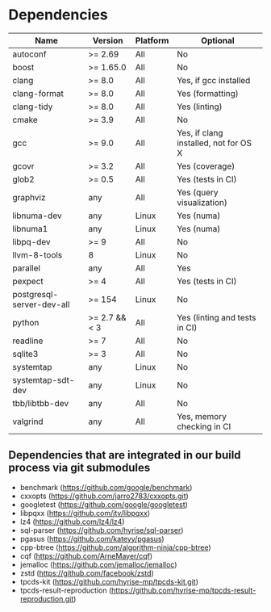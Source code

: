 # Dependencies

| Name                      | Version          | Platform |                              Optional |
| ------------------------- | ---------------- | -------- | ------------------------------------- |
| autoconf                  | >= 2.69          |    All   |                                    No |
| boost                     | >= 1.65.0        |    All   |                                    No |
| clang                     | >= 8.0           |    All   |                 Yes, if gcc installed |
| clang-format              | >= 8.0           |    All   |                      Yes (formatting) |
| clang-tidy                | >= 8.0           |    All   |                         Yes (linting) |
| cmake                     | >= 3.9           |    All   |                                    No |
| gcc                       | >= 9.0           |    All   | Yes, if clang installed, not for OS X |
| gcovr                     | >= 3.2           |    All   |                        Yes (coverage) |
| glob2                     | >= 0.5           |    All   |                     Yes (tests in CI) |
| graphviz                  | any              |    All   |             Yes (query visualization) |
| libnuma-dev               | any              |    Linux |                            Yes (numa) |
| libnuma1                  | any              |    Linux |                            Yes (numa) |
| libpq-dev                 | >= 9             |    All   |                                    No |
| llvm-8-tools              | 8                |    Linux |                                    No |
| parallel                  | any              |    All   |                                   Yes |
| pexpect                   | >= 4             |    All   |                     Yes (tests in CI) |
| postgresql-server-dev-all | >= 154           |    Linux |                                    No |
| python                    | >= 2.7 && < 3    |    All   |         Yes (linting and tests in CI) |
| readline                  | >= 7             |    All   |                                    No |
| sqlite3                   | >= 3             |    All   |                                    No |
| systemtap                 | any              |    Linux |                                    No |
| systemtap-sdt-dev         | any              |    Linux |                                    No |
| tbb/libtbb-dev            | any              |    All   |                                    No |
| valgrind                  | any              |    All   |            Yes, memory checking in CI |


## Dependencies that are integrated in our build process via git submodules
- benchmark (https://github.com/google/benchmark)
- cxxopts (https://github.com/jarro2783/cxxopts.git)
- googletest (https://github.com/google/googletest)
- libpqxx (https://github.com/jtv/libpqxx)
- lz4 (https://github.com/lz4/lz4)
- sql-parser (https://github.com/hyrise/sql-parser)
- pgasus (https://github.com/kateyy/pgasus)
- cpp-btree (https://github.com/algorithm-ninja/cpp-btree)
- cqf (https://github.com/ArneMayer/cqf)
- jemalloc (https://github.com/jemalloc/jemalloc)
- zstd (https://github.com/facebook/zstd)
- tpcds-kit (https://github.com/hyrise-mp/tpcds-kit.git)
- tpcds-result-reproduction (https://github.com/hyrise-mp/tpcds-result-reproduction.git)
